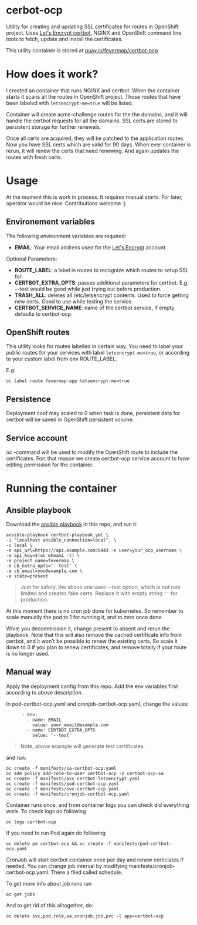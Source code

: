 # cerbot-ocp

Utility for creating and updating SSL certificates for routes in OpenShift
project. Uses [Let's Encrypt certbot](https://certbot.eff.org/), NGINX and
OpenShift command line tools to fetch, update and install
the certificates.

This utility container is stored at
[quay.io/fevermap/certbot-ocp](https://quay.io/repository/fevermap/certbot-ocp?tab=info)

# How does it work?

I created an container that runs NGINX and certbot. When the container starts
it scans all the routes in OpenShift project. Those routes that have been
labeled with ```letsencrypt-me=true``` will be listed.

Container will create acme-challenge routes for the the domains, and it will
handle the certbot requests for all the domains. SSL certs are stored to
persistent storage for further renewals.

Once all certs are acquired, they will be patched to the application routes.
Now you have SSL certs which are valid for 90 days. When ever container is
rerun, it will renew the certs that need renewing. And again updates the routes
with fresh certs.

# Usage

At the moment this is work in process. It requires manual starts. For later,
operator would be nice. Contributions welcome :)

## Environement variables

The following environment variables are required:

* **EMAIL**: Your email address used for the
  [Let's Encrypt](https://letsencrypt.org/) account

Optional Parameters:

* **ROUTE_LABEL**: a label in routes to recognize which routes to setup SSL for.
* **CERTBOT_EXTRA_OPTS**: passes additional parameters for certbot.
  E.g. --test would be good while just trying out before production.
* **TRASH_ALL**: deletes all /etc/letsencrypt contents. Used to force getting
  new certs. Good to use while testing the service.
* **CERTBOT_SERVICE_NAME**: name of the certbot service, if empty defaults to certbot-ocp.

## OpenShift routes

This utility looks for routes labelled in certain way. You need to label your
public routes for your services with label ```letsencrypt-me=true```, or
according to your custom label from env ROUTE_LABEL.

E.g:

```
oc label route fevermap-app letsencrypt-me=true
```

## Persistence

Deployment conf may scaled to 0 when task is done, persistent data for certbot
will be saved in OpenShift persistent volume.

## Service account

oc -command will be used to modify the OpenShift route to include the
certificates. Fort that reason we create certbot-ocp service account to have
editing permission for the container.

# Running the container

## Ansible playbook

Download the
[ansible playbook](https://raw.githubusercontent.com/ikke-t/cerbot-ocp/master/certbot-playbook.yml)
in this repo, and run it:

```
ansible-playbook certbot-playbook.yml \
-i "localhost ansible_connection=local", \
-c local \
-e api_url=https://api.example.com:6443 -e user=your_ocp_username \
-e api_key=$(oc whoami -t) \
-e project_name=fevermap \
-e cb_extra_opts='--test' \
-e cb_email=you@example.com \
-e state=present
```

> Just for safety, the above one uses --test option, which is not rate limited
> and creates fake certs. Replace it with empty string ```''``` for production.

At this moment there is no cron job done for kubernetes. So remember to scale
manually the pod to 1 for running it, and to zero once done.

While you decommission it, change present to absent and rerun the playbook.
Note that this will also remove the cached certificate info from certbot,
and it won't be possible to renew the existing certs. So scale it down to 0
if you plan to renew certificates, and remove totally if your route is no longer
used.


## Manual way

Apply the deployment config from this repo. Add the env variables first
according to above description.

In pod-certbot-ocp.yaml and cronjob-certbot-ocp.yaml, change the values:
```
      - env:
        - name: EMAIL
          value: your_email@example.com
        - name: CERTBOT_EXTRA_OPTS
          value: '--test'
```

> Note, above example will generate test certificates.

and run:

```
oc create -f manifests/sa-certbot-ocp.yaml
oc adm policy add-role-to-user certbot-ocp -z certbot-ocp-sa
oc create -f manifests/pvc-certbot-letsencrypt.yaml
oc create -f manifests/pod-certbot-ocp.yaml
oc create -f manifests/svc-certbot-ocp.yaml
oc create -f manifests/cronjob-certbot-ocp.yaml
```

Container runs once, and from container logs you can check did everything work. To check logs do following

```
oc logs certbot-ocp
```

If you need to run Pod again do following

```
oc delete po certbot-ocp && oc create -f manifests/pod-certbot-ocp.yaml
```

CronJob will start certbot container once per day and renew certiciates if needed. You can change job interval by modifying manifests/cronjob-certbot-ocp.yaml. There a filed called schedule.

To get more info about job runs run

```
oc get jobs
```

And to get rid of this alltogether, do:
```
oc delete svc,pod,role,sa,cronjob,job,pvc -l app=certbot-ocp
```
